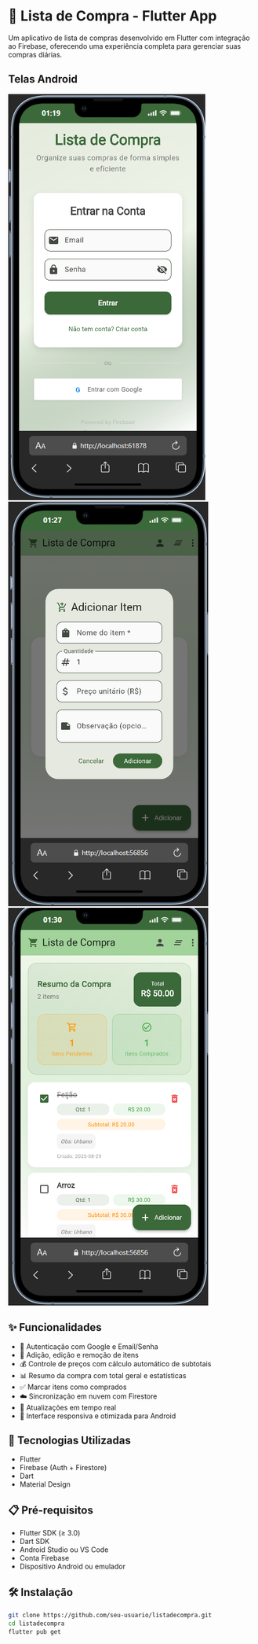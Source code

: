 # 📱 Lista de Compra - Flutter App

Um aplicativo de lista de compras desenvolvido em Flutter com integração ao Firebase, oferecendo uma experiência completa para gerenciar suas compras diárias.

## Telas Android
![Print login](/telas/login.png)
![print adicionando](/telas/adicionando.png)
![Print lista](/telas/lista.png)

## ✨ Funcionalidades

- 🔐 Autenticação com Google e Email/Senha
- 📝 Adição, edição e remoção de itens
- 💰 Controle de preços com cálculo automático de subtotais
- 📊 Resumo da compra com total geral e estatísticas
- ✅ Marcar itens como comprados
- ☁️ Sincronização em nuvem com Firestore
- 🔄 Atualizações em tempo real
- 📱 Interface responsiva e otimizada para Android

## 🚀 Tecnologias Utilizadas

- Flutter
- Firebase (Auth + Firestore)
- Dart
- Material Design

## 📋 Pré-requisitos

- Flutter SDK (≥ 3.0)
- Dart SDK
- Android Studio ou VS Code
- Conta Firebase
- Dispositivo Android ou emulador

## 🛠️ Instalação

```bash
git clone https://github.com/seu-usuario/listadecompra.git
cd listadecompra
flutter pub get

